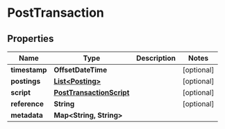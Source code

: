 

# PostTransaction


## Properties

| Name | Type | Description | Notes |
|------------ | ------------- | ------------- | -------------|
|**timestamp** | **OffsetDateTime** |  |  [optional] |
|**postings** | [**List&lt;Posting&gt;**](Posting.md) |  |  [optional] |
|**script** | [**PostTransactionScript**](PostTransactionScript.md) |  |  [optional] |
|**reference** | **String** |  |  [optional] |
|**metadata** | **Map&lt;String, String&gt;** |  |  |



